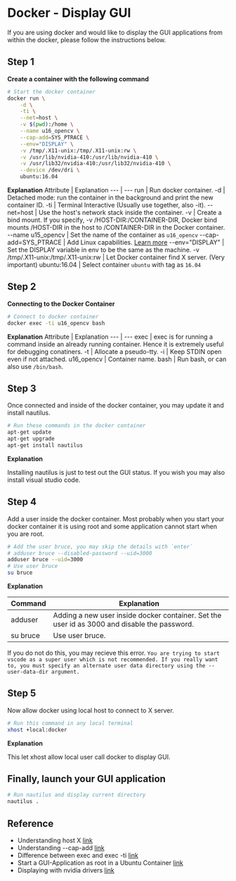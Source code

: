 # Docker - Display GUI

If you are using docker and would like to display the GUI applications from within the docker, please follow the instructions below.

## Step 1

**Create a container with the following command**
```bash
# Start the docker container
docker run \
    -d \
    -ti \
    --net=host \
    -v $(pwd):/home \
    --name u16_opencv \
    --cap-add=SYS_PTRACE \
    --env="DISPLAY" \
    -v /tmp/.X11-unix:/tmp/.X11-unix:rw \
    -v /usr/lib/nvidia-410:/usr/lib/nvidia-410 \
    -v /usr/lib32/nvidia-410:/usr/lib32/nvidia-410 \
    --device /dev/dri \
    ubuntu:16.04 
```

**Explanation**
Attribute | Explanation
--- | ---
run | Run docker container.
-d | Detached mode: run the container in the background and print the new container ID.
-ti | Terminal Interactive (Usually use together, also -it).
--net=host | Use the host's network stack inside the container.
-v | Create a bind mount. If you specify, -v /HOST-DIR:/CONTAINER-DIR, Docker bind mounts /HOST-DIR in the host to /CONTAINER-DIR in the Docker container.
--name u15_opencv | Set the name of the container as `u16_opencv`
--cap-add=SYS_PTRACE | Add Linux capabilities. [Learn more](https://docs.docker.com/engine/reference/run/#/runtime-privilege-and-linux-capabilitieso)
--env="DISPLAY" | Set the DISPLAY variable in env to be the same as the machine.
-v /tmp/.X11-unix:/tmp/.X11-unix:rw | Let Docker container find X server. (Very important)
ubuntu:16.04 | Select container `ubuntu` with tag as `16.04`


## Step 2

**Connecting to the Docker Container**
```bash
# Connect to docker container
docker exec -ti u16_opencv bash
```

**Explanation**
Attribute | Explanation
--- | ---
exec | exec is for running a command inside an already running container. Hence it is extremely useful for debugging conatiners.
-t | Allocate a pseudo-tty.
-i | Keep STDIN open even if not attached.
u16_opencv | Container name.
bash | Run bash, or can also use `/bin/bash`.

## Step 3

Once connected and inside of the docker container, you may update it and install nautilus.

```bash
# Run these commands in the docker container
apt-get update
apt-get upgrade
apt-get install nautilus
```

**Explanation**

Installing nautilus is just to test out the GUI status. If you wish you may also install visual studio code.

## Step 4

Add a user inside the docker container. Most probably when you start your docker container it is using root and some application cannot start when you are root.

```bash
# Add the user bruce, you may skip the details with `enter`
# adduser bruce --disabled-password --uid=3000
adduser bruce --uid=3000
# Use user bruce
su bruce
```

**Explanation**

Command | Explanation
--- | ---
adduser | Adding a new user inside docker container. Set the user id as 3000 and disable the password.
su bruce | Use user bruce.

If you do not do this, you may recieve this error. `You are trying to start vscode as a super user which is not recommended. If you really want to, you must specify an alternate user data directory using the --user-data-dir argument.`

## Step 5

Now allow docker using local host to connect to X server.

```bash
# Run this command in any local terminal
xhost +local:docker
```

**Explanation**

This let xhost allow local user call docker to display GUI.

## Finally, launch your GUI application

```bash
# Run nautilus and display current directory
nautilus .
```

## Reference
- Understanding host X [link](https://www.youtube.com/watch?v=Jp58Osb1uFo)
- Understanding --cap-add [link](https://docs.docker.com/engine/reference/run/#/runtime-privilege-and-linux-capabilities)
- Difference between exec and exec -ti [link](https://stackoverflow.com/questions/52970443/whats-the-difference-between-docker-exec-and-docker-exec-it)
- Start a GUI-Application as root in a Ubuntu Container [link](https://forums.docker.com/t/start-a-gui-application-as-root-in-a-ubuntu-container/17069)
- Displaying with nvidia drivers [link](https://github.com/SoonminHwang/dockers/issues/1)
